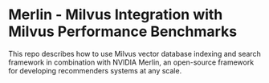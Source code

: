 # Merlin - Milvus Integration with Milvus Performance Benchmarks

This repo describes how to use Milvus vector database indexing and search framework in combination with NVIDIA Merlin, an open-source framework for developing recommenders systems at any scale.


